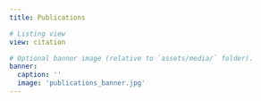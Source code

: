 ```yaml
---
title: Publications

# Listing view
view: citation

# Optional banner image (relative to `assets/media/` folder).
banner:
  caption: ''
  image: 'publications_banner.jpg'
---
```



